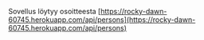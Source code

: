 Sovellus löytyy osoitteesta [https://rocky-dawn-60745.herokuapp.com/api/persons](https://rocky-dawn-60745.herokuapp.com/api/persons)
